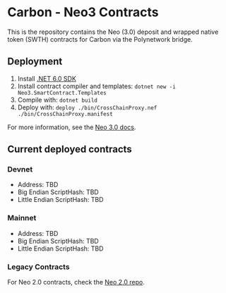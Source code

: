 # Carbon - Neo3 Contracts

This is the repository contains the  Neo (3.0) deposit and wrapped native token (SWTH) contracts for Carbon via the Polynetwork bridge.

## Deployment

1. Install [.NET 6.0 SDK](https://dotnet.microsoft.com/download)
2. Install contract compiler and templates: `dotnet new -i Neo3.SmartContract.Templates`
3. Compile with: `dotnet build`
4. Deploy with: `deploy ./bin/CrossChainProxy.nef ./bin/CrossChainProxy.manifest`

For more information, see the [Neo 3.0 docs](https://docs.neo.org/docs/en-us/gettingstarted/develop.html).

## Current deployed contracts

### Devnet

- Address: TBD
- Big Endian ScriptHash: TBD
- Little Endian ScriptHash: TBD

### Mainnet

- Address: TBD
- Big Endian ScriptHash: TBD
- Little Endian ScriptHash: TBD

### Legacy Contracts

For Neo 2.0 contracts, check the [Neo 2.0 repo](https://github.com/Switcheo/carbon-polynetwork-neo).
